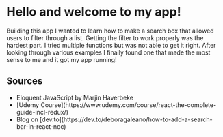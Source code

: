 # Hello and welcome to my app!
Building this app I wanted to learn how to make a search box that allowed users to filter through a list. 
Getting the filter to work properly was the hardest part. I tried multiple functions but was not able to get it right. 
After looking through various examples I finally found one that made the most sense to me and it got my app running!

## Sources 
<ul>
<li>Eloquent JavaScript by Marjin Haverbeke</li>
<li>[Udemy Course](https://www.udemy.com/course/react-the-complete-guide-incl-redux/)</li>
<li>Blog on [dev.to](https://dev.to/deboragaleano/how-to-add-a-search-bar-in-react-noc)</li>
</ul>


